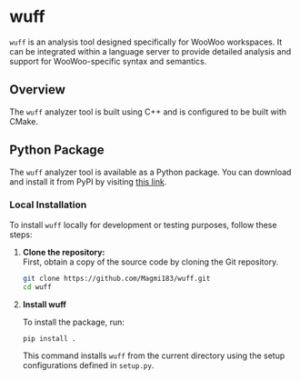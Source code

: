 # wuff

`wuff` is an analysis tool designed specifically for WooWoo workspaces. It can be integrated within a language server to provide detailed analysis and support for WooWoo-specific syntax and semantics.

## Overview

The `wuff` analyzer tool is built using C++ and is configured to be built with CMake.

## Python Package

The `wuff` analyzer tool is available as a Python package. You can download and install it from PyPI by visiting [this link](https://pypi.org/project/wuff/#files).

### Local Installation

To install `wuff` locally for development or testing purposes, follow these steps:

1. **Clone the repository:**  
   First, obtain a copy of the source code by cloning the Git repository.
   ```bash
   git clone https://github.com/Magmi183/wuff.git
   cd wuff
   ```

2. **Install wuff**

   To install the package, run:
   
   ```bash
   pip install .
   ```
   This command installs `wuff` from the current directory using the setup configurations defined in `setup.py`.
